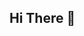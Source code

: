 <!--
## 👨🏽‍💻 Some stuff I've done

* 📔 Implemented [my own **compiler**](https://www.github.com/fluo-lang/fluoc), with **Rust** and **LLVM**
* 🌐 Created [my **personal website**](https://monolith.vision) ([source code](https://www.github.com/monlih/personal-website)), with **Typescript**, **React**, **Rust**, and **MongoDB**
* 📂 Worked on various open source, including
  * 🌈 [`weirongxu/coc-explorer#299`](https://github.com/weirongxu/coc-explorer/pull/299) Implemented **colored filenames** based on status for a vim file explorer, using **Typescript**
  * ✨ [`badges/shields#5547`](https://github.com/badges/shields/pull/5547) Implemented a new badge to count up lines of code, using **Javascript**
  * 📖 [`rust-lang/cargo#8767`](https://github.com/rust-lang/cargo/pull/8767), [`rust-lang/rustfmt#4464`](https://github.com/rust-lang/rustfmt/pull/4464), [`serenity-rs/serenity#1030`](https://github.com/serenity-rs/serenity/pull/1030), [`hecrj/iced#545`](https://github.com/hecrj/iced/pull/545) Various documentation contributions for notable projects
-->

## Hi There 👋
